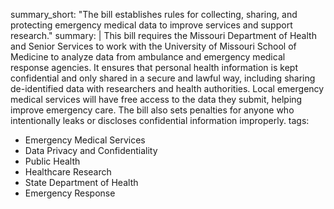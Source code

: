 summary_short: "The bill establishes rules for collecting, sharing, and protecting emergency medical data to improve services and support research."
summary: |
  This bill requires the Missouri Department of Health and Senior Services to work with the University of Missouri School of Medicine to analyze data from ambulance and emergency medical response agencies. It ensures that personal health information is kept confidential and only shared in a secure and lawful way, including sharing de-identified data with researchers and health authorities. Local emergency medical services will have free access to the data they submit, helping improve emergency care. The bill also sets penalties for anyone who intentionally leaks or discloses confidential information improperly.
tags:
  - Emergency Medical Services
  - Data Privacy and Confidentiality
  - Public Health
  - Healthcare Research
  - State Department of Health
  - Emergency Response
